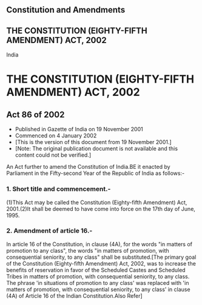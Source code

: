 ## Constitution and Amendments

## THE CONSTITUTION (EIGHTY-FIFTH AMENDMENT) ACT, 2002

India

# THE CONSTITUTION (EIGHTY-FIFTH AMENDMENT) ACT, 2002

## Act 86 of 2002

  * Published in Gazette of India on 19 November 2001 
  * Commenced on 4 January 2002 
  * [This is the version of this document from 19 November 2001.] 
  * [Note: The original publication document is not available and this content could not be verified.] 

An Act further to amend the Constitution of India.BE it enacted by Parliament
in the Fifty-second Year of the Republic of India as follows:-

### 1. Short title and commencement.-

(1)This Act may be called the Constitution (Eighty-fifth Amendment) Act,
2001.(2)It shall be deemed to have come into force on the 17th day of June,
1995.

### 2. Amendment of article 16.-

In article 16 of the Constitution, in clause (4A), for the words "in matters
of promotion to any class", the words "in matters of promotion, with
consequential seniority, to any class" shall be substituted.[The primary goal
of the Constitution (Eighty-fifth Amendment) Act, 2002, was to increase the
benefits of reservation in favor of the Scheduled Castes and Scheduled Tribes
in matters of promotion, with consequential seniority, to any class. The
phrase 'in situations of promotion to any class' was replaced with 'in matters
of promotion, with consequential seniority, to any class' in clause (4A) of
Article 16 of the Indian Constitution.Also Refer]

